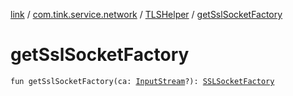 [link](../../index.md) / [com.tink.service.network](../index.md) / [TLSHelper](index.md) / [getSslSocketFactory](./get-ssl-socket-factory.md)

# getSslSocketFactory

`fun getSslSocketFactory(ca: `[`InputStream`](https://docs.oracle.com/javase/6/docs/api/java/io/InputStream.html)`?): `[`SSLSocketFactory`](https://docs.oracle.com/javase/6/docs/api/javax/net/ssl/SSLSocketFactory.html)